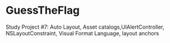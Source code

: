 # GuessTheFlag
Study Project #7: Auto Layout, Asset catalogs,UIAlertController, NSLayoutConstraint, Visual Format Language, layout anchors
